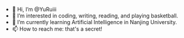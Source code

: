 - 👋 Hi, I’m @YuRuiii
- 👀 I’m interested in coding, writing, reading, and playing basketball. 
- 🌱 I’m currently learning Artificial Intelligence in Nanjing University.
- 📫 How to reach me: that's a secret!

<!---
YuRuiii/YuRuiii is a ✨ special ✨ repository because its `README.md` (this file) appears on your GitHub profile.
You can click the Preview link to take a look at your changes.
--->
